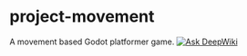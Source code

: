 # project-movement
 A movement based Godot platformer game.
[![Ask DeepWiki](https://deepwiki.com/badge.svg)](https://deepwiki.com/DecotDev/project-movement)
